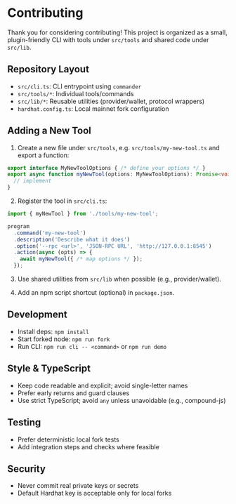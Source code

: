 # Contributing

Thank you for considering contributing! This project is organized as a small, plugin-friendly CLI with tools under `src/tools` and shared code under `src/lib`.

## Repository Layout

- `src/cli.ts`: CLI entrypoint using `commander`
- `src/tools/*`: Individual tools/commands
- `src/lib/*`: Reusable utilities (provider/wallet, protocol wrappers)
- `hardhat.config.ts`: Local mainnet fork configuration

## Adding a New Tool

1. Create a new file under `src/tools`, e.g. `src/tools/my-new-tool.ts` and export a function:

```ts
export interface MyNewToolOptions { /* define your options */ }
export async function myNewTool(options: MyNewToolOptions): Promise<void> {
  // implement
}
```

2. Register the tool in `src/cli.ts`:

```ts
import { myNewTool } from './tools/my-new-tool';

program
  .command('my-new-tool')
  .description('Describe what it does')
  .option('--rpc <url>', 'JSON-RPC URL', 'http://127.0.0.1:8545')
  .action(async (opts) => {
    await myNewTool({ /* map options */ });
  });
```

3. Use shared utilities from `src/lib` when possible (e.g., provider/wallet).

4. Add an npm script shortcut (optional) in `package.json`.

## Development

- Install deps: `npm install`
- Start forked node: `npm run fork`
- Run CLI: `npm run cli -- <command>` or `npm run demo`

## Style & TypeScript

- Keep code readable and explicit; avoid single-letter names
- Prefer early returns and guard clauses
- Use strict TypeScript; avoid `any` unless unavoidable (e.g., compound-js)

## Testing

- Prefer deterministic local fork tests
- Add integration steps and checks where feasible

## Security

- Never commit real private keys or secrets
- Default Hardhat key is acceptable only for local forks 